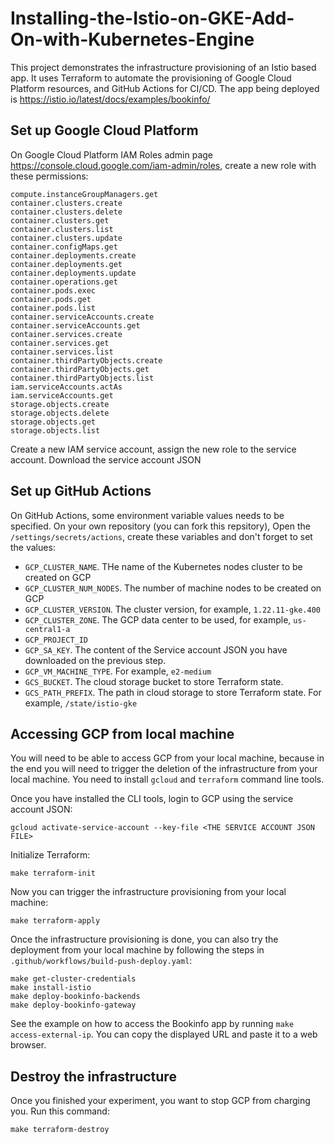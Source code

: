 # Installing-the-Istio-on-GKE-Add-On-with-Kubernetes-Engine

This project demonstrates the infrastructure provisioning of an Istio based app.
It uses Terraform to automate the provisioning of Google Cloud Platform resources, and GitHub Actions for CI/CD.
The app being deployed is https://istio.io/latest/docs/examples/bookinfo/

## Set up Google Cloud Platform

On Google Cloud Platform IAM Roles admin page https://console.cloud.google.com/iam-admin/roles, create
a new role with these permissions:
```
compute.instanceGroupManagers.get
container.clusters.create
container.clusters.delete
container.clusters.get
container.clusters.list
container.clusters.update
container.configMaps.get
container.deployments.create
container.deployments.get
container.deployments.update
container.operations.get
container.pods.exec
container.pods.get
container.pods.list
container.serviceAccounts.create
container.serviceAccounts.get
container.services.create
container.services.get
container.services.list
container.thirdPartyObjects.create
container.thirdPartyObjects.get
container.thirdPartyObjects.list
iam.serviceAccounts.actAs
iam.serviceAccounts.get
storage.objects.create
storage.objects.delete
storage.objects.get
storage.objects.list
```
Create a new IAM service account, assign the new role to the service account. Download the service account JSON

## Set up GitHub Actions

On GitHub Actions, some environment variable values needs to be specified. 
On your own repository (you can fork this repsitory), Open the `/settings/secrets/actions`, create these variables and don't forget to set the values:
* `GCP_CLUSTER_NAME`. THe name of the Kubernetes nodes cluster to be created on GCP
* `GCP_CLUSTER_NUM_NODES`. The number of machine nodes to be created on GCP
* `GCP_CLUSTER_VERSION`. The cluster version, for example, `1.22.11-gke.400`
* `GCP_CLUSTER_ZONE`. The GCP data center to be used, for example, `us-central1-a`
* `GCP_PROJECT_ID`
* `GCP_SA_KEY`. The content of the Service account JSON you have downloaded on the previous step.
* `GCP_VM_MACHINE_TYPE`. For example, `e2-medium`
* `GCS_BUCKET`. The cloud storage bucket to store Terraform state.
* `GCS_PATH_PREFIX`. The path in cloud storage to store Terraform state. For example, `/state/istio-gke`

## Accessing GCP from local machine

You will need to be able to access GCP from your local machine, because in the end you will need to trigger
the deletion of the infrastructure from your local machine.
You need to install `gcloud` and `terraform` command line tools.

Once you have installed the CLI tools, login to GCP using the service account JSON:
```
gcloud activate-service-account --key-file <THE SERVICE ACCOUNT JSON FILE>
```

Initialize Terraform:
```
make terraform-init
```

Now you can trigger the infrastructure provisioning from your local machine:
```
make terraform-apply
```

Once the infrastructure provisioning is done, you can also try the deployment from your local machine by
following the steps in `.github/workflows/build-push-deploy.yaml`:
```
make get-cluster-credentials
make install-istio
make deploy-bookinfo-backends
make deploy-bookinfo-gateway
```
See the example on how to access the Bookinfo app by running `make access-external-ip`.
You can copy the displayed URL and paste it to a web browser.

## Destroy the infrastructure

Once you finished your experiment, you want to stop GCP from charging you. Run this command:
```
make terraform-destroy
```